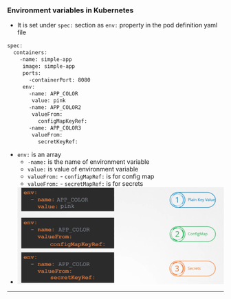 
### Environment variables in Kubernetes

- It is set under `spec:` section as `env:` property in the pod definition yaml file
```
spec:
  containers:
    -name: simple-app
	 image: simple-app
	 ports:
	   -containerPort: 8080
	 env:
	   -name: APP_COLOR
	    value: pink
	   -name: APP_COLOR2
	    valueFrom:
	      configMapKeyRef:
	   -name: APP_COLOR3
	    valueFrom:
	      secretKeyRef:
```
- `env:` is an array
	- `-name:` is the name of environment variable
	- `value:` is value of environment variable
	- `valueFrom:` - `configMapRef:` is for config map
	- `valueFrom:` - `secretMapRef:` is for secrets
- ![envvarinkubernetes.png](Attachments/envvarinkubernetes.png)


---


